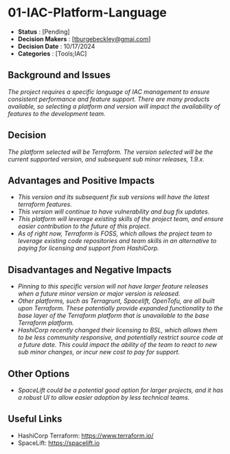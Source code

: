 # 01-IAC-Platform-Language

* **Status** : [Pending]
* **Decision Makers** :  [tburgebeckley@gmai.com]
* **Decision Date** :  10/17/2024
* **Categories** : [Tools;IAC]

## Background and Issues

*The project requires a specific language of IAC management to ensure consistent performance and feature support. There are many products available, so selecting a platform and version will impact the availability of features to the development team.*

## Decision

*The platform selected will be Terraform. The version selected will be the current supported version, and subsequent sub minor releases, 1.9.x.*

## Advantages and Positive Impacts

* *This version and its subsequent fix sub versions will have the latest terraform features.*
* *This version will continue to have vulnerability and bug fix updates.*
* *This platform will leverage existing skills of the project team, and ensure easier contribution to the future of this project.*
* *As of right now, Terraform is FOSS, which allows the project team to leverage existing code repositories and team skills in an alternative to paying for licensing and support from HashiCorp.*

## Disadvantages and Negative Impacts

* *Pinning to this specific version will not have larger feature releases when a future minor version or major version is released.*
* *Other platforms, such as Terragrunt, Spacelift, OpenTofu, are all built upon Terraform. These potentially provide expanded functionality to the base layer of the Terraform platform that is unavailable to the base Terraform platform.*
* *HashiCorp recently changed their licensing to BSL, which allows them to be less community responsive, and potentially restrict source code at a future date. This could impact the ability of the team to react to new sub minor changes, or incur new cost to pay for support.*

## Other Options

* *SpaceLift could be a potential good option for larger projects, and it has a robust UI to allow easier adoption by less technical teams.*

## Useful Links

* HashiCorp Terraform: https://www.terraform.io/
* SpaceLift: https://spacelift.io